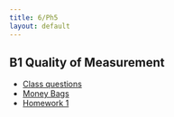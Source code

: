 ```yaml
---
title: 6/Ph5
layout: default
---
```

## B1 Quality of Measurement
* [Class questions](quality-of-measurement)
* [Money Bags](https://westminsterschool-my.sharepoint.com/personal/peter_sharp_westminster_org_uk/_layouts/15/guestaccess.aspx?guestaccesstoken=M10wsMAauGpqRJ1dGdiR27DzHGur9RIjzc2MfSQ%2bOcE%3d&docid=062f2bfb2f8e646c5bd417c8353fecc9b&rev=1)
* [Homework 1](https://westminsterschool-my.sharepoint.com/personal/peter_sharp_westminster_org_uk/_layouts/15/guestaccess.aspx?guestaccesstoken=L033SKQtCDsKYDopdDyswD9cmC0slYWqrmBEr65SX5Y%3d&docid=0271a5f64b31d4eb88cffc6d4089bde95&rev=1)
